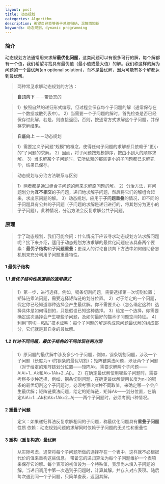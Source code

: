 ```yaml
---
layout: post
title: 动态规划
categories: Algorithm
description: 希望自己能够善于总结归纳，温故而知新
keywords: 动态规划，dynamic programming
---
```


### 简介

动态规划方法通常用来求解**最优化问题**，这类问题可以有很多可行的解，每个解都有一个值，我们希望寻找具有最优值（最小值或最大值）的解。我们称这样的解为问题的一个最优解(an optional solution)，而不是最优解，因为可能有多个解都达到最优解。

> 两种常见求解动态规划的方法：

> **自顶向下**  －－带备忘的

> 1）按照自然的递归形式编写，但过程会保存每个子问题的解（通常保存在一个数据或散列表中）。
> 2）当需要一个子问题的解时，首先检查是否已经保存过此解，若是，则直接返回，否则，按通常方式求解这个子问题，并保存求解结果。

> **自底向上**  －－动态规划

> 1）需要定义子问题“规模”的概念，使得任何子问题的求解都只依赖于“更小的”子问题的求解。
> 2）因而，将子问题按规模排序，按由小到大的顺序求解。
> 3）当求解某个子问题时，它所依赖的那些更小的子问题都已求解完毕，结果已保存。

> 动态规划与分治方法联系与区别

> 1）两者都是通过组合子问题的解来求解原问题的解。
> 2）分治方法，将问题划分为**互不相交**的子问题，递归地求解子问题，然后将它们的解组合起来，求出原问题的解。
> 3）动态规划，应用于**子问题重叠**的情况，即不同的子问题具有公共的子问题（子问题的求解是递归进行的，将其划分为更小的子子问题）。此种情况，分治方法会反复求解公共子问题。


### 原理

> 学了动态规划，我们可能会问：什么情况下应该寻求动态规划方法求解问题呢？接下来介绍，适用于动态规划方法求解的最优化问题应该具备两个要素：**最优子结构**和**子问题重叠**；更深入的讨论自顶向下方法中如何借助备忘机制来充分利用子问题重叠特性。

#### 1 最优子结构

##### 1.1 最优子结构性质遵循的通用模式

> 1）第一步，进行选择，例如，钢条切割问题，需要选择第一次切割位置；矩阵链乘法问题，需要选择矩阵链的划分位置。
> 2）对于给定的一个问题，假定你已经知道哪种选择会产生最优解。你不需要关心（怎么确定这种）选择具体是如何得到的，只是假设已知这种选择。
> 3）给定一个选择，你需要确定这次选择会产生哪些子问题，及如何最好的描术子问题空间特征。
> 4）利用“剪切－粘贴”技术证明：每个子问题的解是构成原问题最优解的组成部分，它们就是其自身的最优解。

##### 1.2 针对不同问题，最优子结构的不同体现在两方面
> 1）原问题的最优解中涉及多少个子问题，例如，钢条切割问题，涉及一个子问题（长度为n-i的钢条的最优切割）；矩阵链乘法问题，涉及两个子问题（对于给定的矩阵链划分位置——矩阵Ak，需要求解两个子问题——AiAi+1...Ak和Ak+1Ak+2..Aj）。
> 2）在确定最优解使用哪些子问题时，需要考察多少种选择，例如，钢条切割问题，在确定最优解使用长度为n-i的钢条的最优切割这个子问题时，必须考察i的n种不同取值，来确定哪一个会产生最优解；矩阵链乘法问题，给定的矩阵链，矩阵Ak——划分位置，在确定AiAi+1...Ak和Ak+1Ak+2..Aj——两个子问题时，必须考察j-i种情况。

#### 2 重叠子问题

> 定义：如果递归算法反复求解相同的子问题，称最优化问题具有**重叠子问题**性质
> 依赖：动态规划问题的求解同时依赖于子问题的无关性和重叠性

#### 3 重构（重复构造）最优解

> 从实际考虑，通常将每个子问题所做的选择存在一个表中，这样就不必根据代价的值来重构这些信息。
> 带备忘的递归算法为每个子问题维护一个表项来保存它的解。每个表项的初值设为一个特殊值，表示尚未填入子问题的解。当递归调用中第一次遇到子问题时，计算其解，并存入对应表项。随后每次遇到同一个子问题，只简单查表，返回其解。
